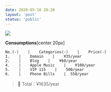 ```yaml
---
date: 2020-05-10 20:20
layout: 'post'
status: 'public'
---
```

![](https://cdn.pixabay.com/photo/2012/02/22/20/11/bank-15617_1280.jpg)

**Consumptions**[center 20px]
```table
No.(-)    |    Categories(-)    |    Price(-)
1.    |    Domain    |    ¥35/year
2.    |    Blog    |    ¥60/year
4.    |    Apple Music    |    ¥100/year
5.    |    VIP 115    |    500/year
6.    |    Phone Bills    |  550/year    
```
> 🐤 Total：¥1635/year